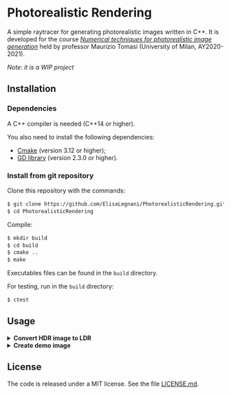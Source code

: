 # Photorealistic Rendering
A simple raytracer for generating photorealistic images written in C++. 
It is developed for the course [*Numerical techniques for photorealistic image generation*](https://www.unimi.it/en/education/degree-programme-courses/2021/numerical-tecniques-photorealistic-image-generation) held by professor Maurizio Tomasi (University of Milan, AY2020-2021).

*Note: it is a WIP project*


## Installation

### Dependencies

A C++ compiler is needed (C++14 or higher).

You also need to install the following dependencies:
- [Cmake](https://cmake.org/) (version 3.12 or higher);
- [GD library](https://libgd.github.io/) (version 2.3.0 or higher).

### Install from git repository

Clone this repository with the commands: 
```sh
$ git clone https://github.com/ElisaLegnani/PhotorealisticRendering.git
$ cd PhotorealisticRendering
```

Compile:

```sh
$ mkdir build
$ cd build
$ cmake ..
$ make
```

Executables files can be found in the `build` directory.

For testing, run in the `build` directory:

```sh
$ ctest
```

## Usage

<details><summary><b>Convert HDR image to LDR</b></summary>

  In the  `build` directory: 
  
  ```sh
  $ ./raytracer pfm2ldr
  ```

  The HDR image format supported is PFM, while LDR ones are PNG and JPG.

  Some parameters need to be set according to the preferences in the output image visualisation:
  - <img src="https://render.githubusercontent.com/render/math?math=a"> – *luminosity normalization factor*: changes image luminosity (default value: 0.3);
  - <img src="https://render.githubusercontent.com/render/math?math=\gamma"> – *monitor calibration factor*: depends on the user's monitor (default value: 1.0);

  You can set these properties directy by command line or being followed step by step:

  Command line:

  ```sh
  $ ./raytracer pfm2ldr input_file.pfm 0.3 1.0 output_file.jpg
  ```

  Step by step:

  ```sh
  $ ./raytracer pfm2ldr
  Insert input PFM filename: input_file.pfm
  Insert luminosity normalization factor a (0<a<1, 0.3 by default): 0.3
  Insert monitor calibration factor gamma (1.0 by default): 1.0
  You may rerun the program and change a and gamma according to the image visualization preferences.
  Insert output PNG/JPG filename: output_file.png
  ```
  
  ### Example:
  
  In the `examples/pfm2ldr` directory, there is a PFM input file called `memorial.pfm`.
  You can play with the code and parameters simply running (in the `build` directory):
  
  ```sh
  $ ./raytracer pfm2ldr ../examples/pfm2ldr/memorial.pfm 0.3 1.0 ../examples/pfm2ldr/memorial_0.3_1.0.png
  ```
  
  <p align="center">
  <img src="./img/example1.png" width="1000">
</p>
</details>


<details><summary><b>Create demo image</b></summary>

In the  `build` directory: 
  
```sh
$ ./raytracer demo
```

It is also provided a demo image, composed by ten white spheres on a black screen.

You can choose the camera type (orthogonal/perspective), the image width and height, the angle of view (deg), the output HDR filename (PFM) and LDR filename (PNG), again directly or step by step.

```sh
$ ./raytracer demo perspective 640 480 0 output_file.pfm output_file.png
```
  
</details>
  

## License

The code is released under a MIT license. See the file [LICENSE.md](https://github.com/ElisaLegnani/PhotorealisticRendering/blob/master/LICENSE.md).
